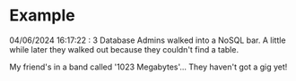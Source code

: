 # Example

<!-- replace-with-date starts -->
04/06/2024 16:17:22 : 3 Database Admins walked into a NoSQL bar. A little while later they walked out because they couldn't find a table.
<!-- replace-with-date ends -->

<!-- replace-with-joke starts -->
My friend's in a band called '1023 Megabytes'... They haven't got a gig yet!
<!-- replace-with-joke ends -->